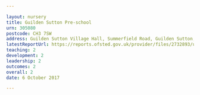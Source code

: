 ```yaml
---

layout: nursery
title: Guilden Sutton Pre-school
urn: 305080
postcode: CH3 7SW
address: Guilden Sutton Village Hall, Summerfield Road, Guilden Sutton, Chester, Cheshire, CH3 7SW
latestReportUrl: https://reports.ofsted.gov.uk/provider/files/2732893/urn/305080.pdf
teaching: 2
development: 2
leadership: 2
outcomes: 2
overall: 2
date: 6 October 2017

---
```

